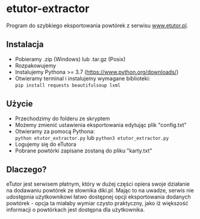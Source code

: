 # etutor-extractor
Program do szybkiego eksportowania powtórek z serwisu www.etutor.pl.

## Instalacja
- Pobieramy .zip (Windows) lub .tar.gz (Posix)
- Rozpakowujemy
- Instalujemy Pythona >= 3.7 (https://www.python.org/downloads/)
- Otwieramy terminal i instalujemy wymagane biblioteki:<br>
  `pip install requests beautifulsoup lxml`

## Użycie
- Przechodzimy do folderu ze skryptem
- Możemy zmienić ustawienia eksportowania edytując plik "config.txt"
- Otwieramy za pomocą Pythona:<br>
  `python etutor_extractor.py` lub `python3 etutor_extractor.py`
- Logujemy się do eTutora
- Pobrane powtórki zapisane zostaną do pliku "karty.txt"

## Dlaczego?
eTutor jest serwisem płatnym, który w dużej części opiera swoje działanie na dodawaniu powtórek ze słownika diki.pl.  Mając to na uwadze, serwis nie udostępnia użytkownikowi łatwo dostępnej opcji eksportowania dodanych powtórek - opcja ta miałaby wymiar czysto praktyczny, jako iż większość informacji o powtórkach jest dostępna dla użytkownika.
